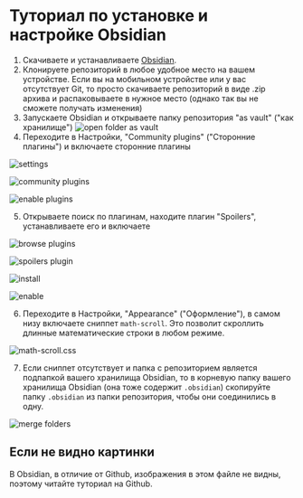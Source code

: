 # Туториал по установке и настройке Obsidian
1. Скачиваете и устанавливаете [Obsidian](https://obsidian.md/download).
2. Клонируете репозиторий в любое удобное место на вашем устройстве. Если вы на мобильном устройстве или у вас отсутствует Git, то просто скачиваете репозиторий в виде .zip архива и распаковываете в нужное место (однако так вы не сможете получать изменения)
3. Запускаете Obsidian и открываете папку репозитория "as vault" ("как хранилище") 
![open folder as vault](https://github.com/user-attachments/assets/a699e3eb-c3ea-466c-9930-525c32fac41a)
4. Переходите в Настройки, "Community plugins" ("Сторонние плагины") и включаете сторонние плагины

![settings](https://github.com/user-attachments/assets/1d1a8f6c-3982-41ab-8325-8dcc29eff449)

![community plugins](https://github.com/user-attachments/assets/69cca627-213c-4eca-b1aa-5df3c96213b1)

![enable plugins](https://github.com/user-attachments/assets/84393f1e-abcf-4fef-a285-8b055b5c50bd)

5. Открываете поиск по плагинам, находите плагин "Spoilers", устанавливаете его и включаете

![browse plugins](https://github.com/user-attachments/assets/365df544-bdd5-47e0-9032-c0f52ada9651)

![spoilers plugin](https://github.com/user-attachments/assets/389a2c6e-e5ce-46c4-96e6-94fb72bbb9b3)

![install](https://github.com/user-attachments/assets/9877192b-549c-4c29-92fb-90f15edee60d)

![enable](https://github.com/user-attachments/assets/ff36c924-b33d-475d-a513-5c3445afb824) 

6. Переходите в Настройки, "Appearance" ("Оформление"), в самом низу включаете сниппет `math-scroll`. Это позволит скроллить длинные математические строки в любом режиме.

![math-scroll.css](https://github.com/user-attachments/assets/b4ac62c6-c143-4698-a5c7-ade55ca3ca99)

7. Если сниппет отсутствует и папка с репозиторием является подпапкой вашего хранилища Obsidian, то в корневую папку вашего хранилища Obsidian (она тоже содержит `.obsidian`) скопируйте папку `.obsidian` из папки репозитория, чтобы они соединились в одну.

![merge folders](https://github.com/user-attachments/assets/1d6fd79c-df8c-4401-a22d-6cd21d8de6be)

## Если не видно картинки
В Obsidian, в отличие от Github, изображения в этом файле не видны, поэтому читайте туториал на Github.
